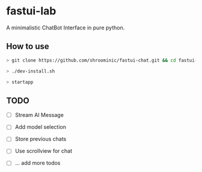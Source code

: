 # fastui-lab

A minimalistic ChatBot Interface in pure python.

## How to use

```bash
> git clone https://github.com/shroominic/fastui-chat.git && cd fastui-chat

> ./dev-install.sh

> startapp
```

## TODO

- [ ] Stream AI Message

- [ ] Add model selection

- [ ] Store previous chats

- [ ] Use scrollview for chat

- [ ] ... add more todos
